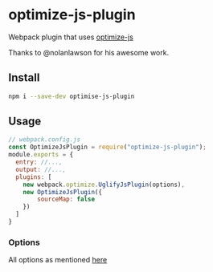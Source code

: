 # optimize-js-plugin

Webpack plugin that uses [optimize-js](https://github.com/nolanlawson/optimize-js)

Thanks to @nolanlawson for his awesome work.

## Install

```sh
npm i --save-dev optimise-js-plugin
```

## Usage

```js
// webpack.config.js
const OptimizeJsPlugin = require("optimize-js-plugin");
module.exports = {
  entry: //...,
  output: //...,
  plugins: [
    new webpack.optimize.UglifyJsPlugin(options),
    new OptimizeJsPlugin({
        sourceMap: false
    })
  ]
}
```

### Options

All options as mentioned [here](https://github.com/nolanlawson/optimize-js#javascript-api)
